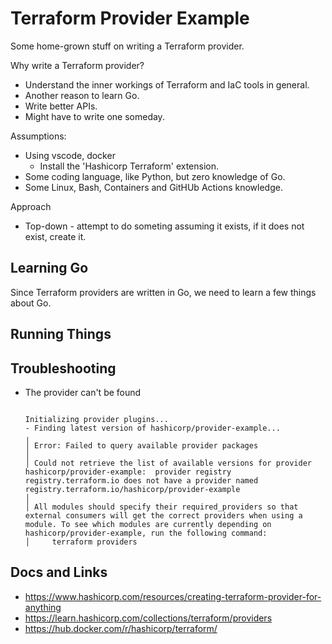 # Terraform Provider Example

Some home-grown stuff on writing a Terraform provider.  

Why write a Terraform provider?
* Understand the inner workings of Terraform and IaC tools in general.
* Another reason to learn Go.
* Write better APIs.
* Might have to write one someday.

Assumptions:
* Using vscode, docker
  * Install the 'Hashicorp Terraform' extension.
* Some coding language, like Python, but zero knowledge of Go.
* Some Linux, Bash, Containers and GitHUb Actions knowledge.

Approach
* Top-down - attempt to do someting assuming it exists, if it does not exist, create it.

## Learning Go
Since Terraform providers are written in Go, we need to learn a few things about Go.

## Running Things

## Troubleshooting
* The provider can't be found
  ```Initializing the backend...

  Initializing provider plugins...
  - Finding latest version of hashicorp/provider-example...
  ╷
  │ Error: Failed to query available provider packages
  │ 
  │ Could not retrieve the list of available versions for provider hashicorp/provider-example:  provider registry registry.terraform.io does not have a provider named registry.terraform.io/hashicorp/provider-example
  │ 
  │ All modules should specify their required_providers so that external consumers will get the correct providers when using a module. To see which modules are currently depending on hashicorp/provider-example, run the following command:
  │     terraform providers
  ```

## Docs and Links
* https://www.hashicorp.com/resources/creating-terraform-provider-for-anything
* https://learn.hashicorp.com/collections/terraform/providers
* https://hub.docker.com/r/hashicorp/terraform/